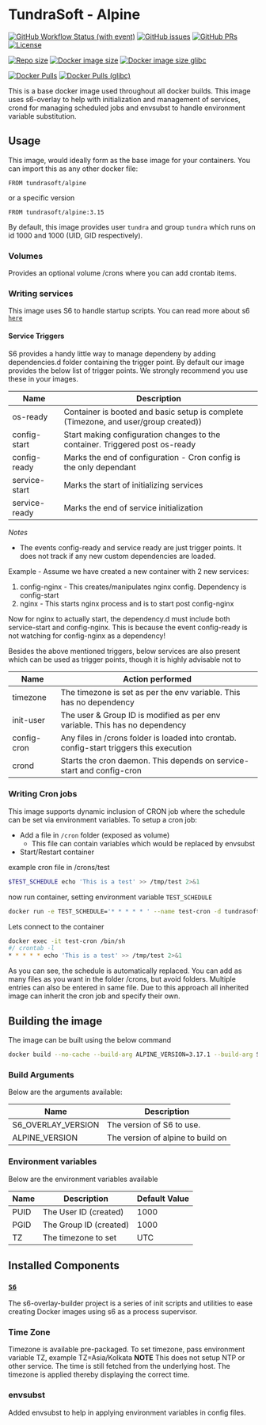 # TundraSoft - Alpine

[![GitHub Workflow Status (with event)](https://img.shields.io/github/actions/workflow/status/TundraSoft/alpine/build-docker.yml?event=push&logo=github)](https://github.com/TundraSoft/alpine/actions/workflows/build-docker.yml?logo=github)
[![GitHub issues](https://img.shields.io/github/issues-raw/tundrasoft/alpine.svg?logo=github)](https://github.com/tundrasoft/alpine/issues)
[![GitHub PRs](https://img.shields.io/github/issues-pr-raw/tundrasoft/alpine.svg?logo=github)](https://github.com/tundrasoft/alpine/pulls) 
[![License](https://img.shields.io/github/license/tundrasoft/alpine.svg)](https://github.com/tundrasoft/alpine/blob/master/LICENSE)

[![Repo size](https://img.shields.io/github/repo-size/tundrasoft/alpine?logo=github)](#)
[![Docker image size](https://img.shields.io/docker/image-size/tundrasoft/alpine?logo=docker)](https://hub.docker.com/r/tundrasoft/alpine)
[![Docker image size glibc](https://img.shields.io/docker/image-size/tundrasoft/alpine-glibc?logo=docker)](https://hub.docker.com/r/tundrasoft/alpine-glibc)

[![Docker Pulls](https://img.shields.io/docker/pulls/tundrasoft/alpine.svg?logo=docker)](https://hub.docker.com/r/tundrasoft/alpine)
[![Docker Pulls (glibc)](https://img.shields.io/docker/pulls/tundrasoft/alpine-glibc.svg?logo=docker)](https://hub.docker.com/r/tundrasoft/alpine-glibc)

This is a base docker image used throughout all docker builds. This image 
uses s6-overlay to help with initialization and management of services, crond 
for managing scheduled jobs and envsubst to handle environment variable 
substitution.

## Usage

This image, would ideally form as the base image for your containers. You can 
import this as any other docker file:

```docker
FROM tundrasoft/alpine
```

or a specific version
```docker
FROM tundrasoft/alpine:3.15
```

By default, this image provides user `tundra` and group `tundra` which runs 
on id 1000 and 1000 (UID, GID respectively).

### Volumes

Provides an optional volume /crons where you can add crontab items. 

### Writing services

This image uses S6 to handle startup scripts. You can read more about s6 [`here`]([!https://github.com/just-containers/s6-overlay#the-docker-way "S6 Github link")

#### Service Triggers

S6 provides a handy little way to manage dependeny by adding dependencies.d 
folder containing the trigger point. By default our image provides the 
below list of trigger points. We strongly recommend you use these in your 
images.

| Name | Description |
| --- | --- |
| os-ready | Container is booted and basic setup is complete (Timezone, and user/group created)) |
| config-start | Start making configuration changes to the container. Triggered post os-ready |
| config-ready | Marks the end of configuration - Cron config is the only dependant |
| service-start | Marks the start of initializing services |
| service-ready | Marks the end of service initialization |

*Notes*
- The events config-ready and service ready are just trigger points. It does 
not track if any new custom dependencies are loaded. 

Example - Assume we have created a new container with 2 new services:
1. config-nginx - This creates/manipulates nginx config. Dependency is config-start
2. nginx - This starts nginx process and is to start post config-nginx

Now for nginx to actually start, the dependency.d must include both 
service-start and config-nginx. This is because the event config-ready is not 
watching for config-nginx as a dependency! 

Besides the above mentioned triggers, below services are also present which 
can be used as trigger points, though it is highly advisable not to

| Name | Action performed |
| --- | --- |
| timezone | The timezone is set as per the env variable. This has no dependency |
| init-user | The user & Group ID is modified as per env variable. This has no dependency |
| config-cron | Any files in /crons folder is loaded into crontab. config-start triggers this execution |
| crond | Starts the cron daemon. This depends on service-start and config-cron |


### Writing Cron jobs

This image supports dynamic inclusion of CRON job where the schedule can be 
set via environment variables. To setup a cron job:

- Add a file in `/cron` folder (exposed as volume)
    - This file can contain variables which would be replaced by envsubst
- Start/Restart container

example cron file in /crons/test
```sh
$TEST_SCHEDULE echo 'This is a test' >> /tmp/test 2>&1
```

now run container, setting environment variable `TEST_SCHEDULE`
```sh
docker run -e TEST_SCHEDULE='* * * * * ' --name test-cron -d tundrasoft/alpine
```

Lets connect to the container
```sh
docker exec -it test-cron /bin/sh
#/ crontab -l
* * * * * echo 'This is a test' >> /tmp/test 2>&1
```

As you can see, the schedule is automatically replaced. You can add as many 
files as you want in the folder /crons, but avoid folders. Multiple entries 
can also be entered in same file. Due to this approach all inherited image 
can inherit the cron job and specify their own.

## Building the image

The image can be built using the below command

```sh
docker build --no-cache --build-arg ALPINE_VERSION=3.17.1 --build-arg S6_OVERLAY_VERSION=3.1.3.0 -t tundrasoft/alpine .
```

### Build Arguments

Below are the arguments available:


| Name | Description |
|---|---|
| S6_OVERLAY_VERSION | The version of S6 to use. |
| ALPINE_VERSION | The version of alpine to build on |


### Environment variables

Below are the environment variables available

| Name | Description | Default Value |
|---|---|---|
| PUID | The User ID (created) | 1000 |
| PGID | The Group ID (created) | 1000 |
| TZ | The timezone to set | UTC |


## Installed Components

### [`S6`]([!https://github.com/just-containers/s6-overlay#the-docker-way "S6 Github link")

The s6-overlay-builder project is a series of init scripts and utilities to ease creating Docker images using s6 as a process supervisor.

### Time Zone

Timezone is available pre-packaged. To set timezone, pass environment variable TZ, example TZ=Asia/Kolkata
**NOTE** This does not setup NTP or other service. The time is still fetched from the underlying host. The timezone is applied thereby
displaying the correct time.

### envsubst

Added envsubst to help in applying environment variables in config files. 
